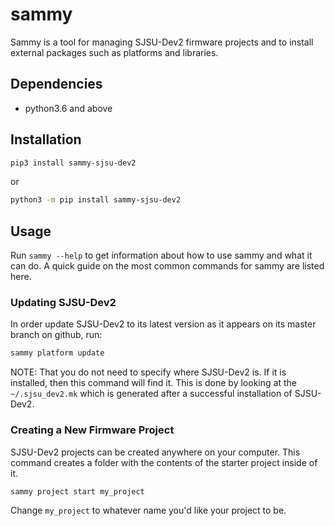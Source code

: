 # sammy

Sammy is a tool for managing SJSU-Dev2 firmware projects and to install external
packages such as platforms and libraries.

## Dependencies

* python3.6 and above

## Installation

```bash
pip3 install sammy-sjsu-dev2
```

or

```bash
python3 -m pip install sammy-sjsu-dev2
```

## Usage

Run `sammy --help` to get information about how to use sammy and what it can do.
A quick guide on the most common commands for sammy are listed here.

### Updating SJSU-Dev2

In order update SJSU-Dev2 to its latest version as it appears on its master
branch on github, run:

```bash
sammy platform update
```

NOTE: That you do not need to specify where SJSU-Dev2 is. If it is installed,
then this command will find it. This is done by looking at the
`~/.sjsu_dev2.mk` which is generated after a successful installation of
SJSU-Dev2.

### Creating a New Firmware Project

SJSU-Dev2 projects can be created anywhere on your computer. This command
creates a folder with the contents of the starter project inside of it.

```bash
sammy project start my_project
```

Change `my_project` to whatever name you'd like your project to be.
